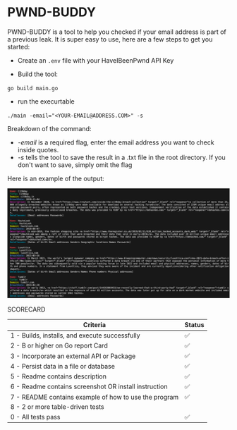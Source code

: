 # PWND-BUDDY

PWND-BUDDY is a tool to help you checked if your email address is part of a previous leak. It is super easy to use,
here are a few steps to get you started:

- Create an `.env` file with your HaveIBeenPwnd API Key

- Build the tool:

`go build main.go`

- run the execurtable

`./main -email="<YOUR-EMAIL@ADDRESS.COM>" -s`

Breakdown of the command:

- *-email* is a required flag, enter the email address you want to check inside quotes.
- *-s* tells the tool to save the result in a .txt file in the root directory.
If you don't want to save, simply omit the flag

Here is an example of the output:

![alt text](<cli output.png>)


SCORECARD

| Criteria                                 | Status            |
|------------------------------------------|-------------------|
| 1 - Builds, installs, and execute successfully |          ✅         |
| 2 - B or higher on Go report Card       |            ✅       |
| 3 - Incorporate an external API or Package    |       ✅            |
| 4 - Persist data in a file or database  |             ✅      |
| 5 - Readme contains description         |         ✅          |
| 6 - Readme contains screenshot OR install instruction |        ✅           |
| 7 - README contains example of how to use the program |          ✅         |
| 8 - 2 or more table-driven tests        |                  |
| 0 - All tests pass                      |          ✅         |
